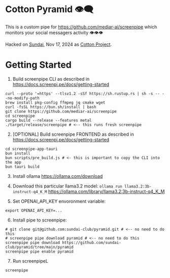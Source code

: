 # Cotton Pyramid 👁️‍🗨️ 

This is a custom pipe for https://github.com/mediar-ai/screenpipe which monitors your social messagers activity 👁️👁️👁️

Hacked on [Sundai](https://sundai.club/), Nov 17, 2024 as [Cotton Project](https://v2.sundai.club/projects/578d7928-03db-4165-8edd-8063e621388e).

# Getting Started

1. Build screenpipe CLI as described in https://docs.screenpi.pe/docs/getting-started

```
curl --proto '=https' --tlsv1.2 -sSf https://sh.rustup.rs | sh -s -- --no-modify-path
brew install pkg-config ffmpeg jq cmake wget
curl -fsSL https://bun.sh/install | bash
git clone https://github.com/mediar-ai/screenpipe
cd screenpipe
cargo build --release --features metal
./target/release/screenpipe # <-- this runs fresh screenpipe
```

2. [OPTIONAL] Build screenpipe FRONTEND as described in https://docs.screenpi.pe/docs/getting-started

```
cd screenpipe-app-tauri
bun install
bun scripts/pre_build.js # <- this is important to copy the CLI into the app
bun tauri build
```

3. Install ollama https://ollama.com/download

4. Download this particular llama3.2 model: `ollama run llama3.2:3b-instruct-q4_K_M` https://ollama.com/library/llama3.2:3b-instruct-q4_K_M

5. Set OPENAI_API_KEY envoronment variable:
```
export OPENAI_API_KEY=...
```

6. Install pipe to screenpipe:

```
# git clone git@github.com:sundai-club/pyramid.git # <-- no need to do this
# screenpipe pipe download pyramid # <-- no need to do this
screenpipe pipe download https://github.com/sundai-club/pyramid/tree/main/pyramid
screenpipe pipe enable pyramid
```

7. Run screenpipeL

```
screenpipe
```
